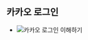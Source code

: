 ## 카카오 로그인

- ![카카오 로그인 이해하기](https://developers.kakao.com/docs/latest/ko/assets/style/img/login_process_ko.png)
